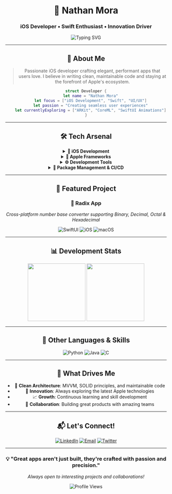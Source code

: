 <div align="center">

# 🚀 Nathan Mora
### iOS Developer • Swift Enthusiast • Innovation Driver

<img src="https://readme-typing-svg.demolab.com?font=Fira+Code&size=22&duration=3000&pause=1000&color=007AFF&center=true&vCenter=true&width=600&lines=Building+the+future+with+Swift+%F0%9F%93%B1;UIKit+%26+SwiftUI+Expert;Clean+Architecture+Advocate;Apple+Ecosystem+Explorer" alt="Typing SVG" />

---

## 🎯 **About Me**

> Passionate iOS developer crafting elegant, performant apps that users love. I believe in writing clean, maintainable code and staying at the forefront of Apple's ecosystem.

```swift
struct Developer {
    let name = "Nathan Mora"
    let focus = ["iOS Development", "Swift", "UI/UX"]
    let passion = "Creating seamless user experiences"
    let currentlyExploring = ["ARKit", "CoreML", "SwiftUI Animations"]
}
```

---

## 🛠️ **Tech Arsenal**

<details>
<summary><b>📱 iOS Development</b></summary>

![Swift](https://img.shields.io/badge/Swift-5.9-FA7343?style=for-the-badge&logo=swift&logoColor=white)
![SwiftUI](https://img.shields.io/badge/SwiftUI-0066CC?style=for-the-badge&logo=swift&logoColor=white)
![UIKit](https://img.shields.io/badge/UIKit-2396F3?style=for-the-badge&logo=uikit&logoColor=white)
![Combine](https://img.shields.io/badge/Combine-FF6B35?style=for-the-badge&logo=swift&logoColor=white)

</details>

<details>
<summary><b>🧠 Apple Frameworks</b></summary>

![ARKit](https://img.shields.io/badge/ARKit-FF2D92?style=for-the-badge&logo=apple&logoColor=white)
![CoreML](https://img.shields.io/badge/CoreML-34C759?style=for-the-badge&logo=apple&logoColor=white)
![RealityKit](https://img.shields.io/badge/RealityKit-5856D6?style=for-the-badge&logo=apple&logoColor=white)
![MapKit](https://img.shields.io/badge/MapKit-007AFF?style=for-the-badge&logo=apple&logoColor=white)
![AVFoundation](https://img.shields.io/badge/AVFoundation-FF9500?style=for-the-badge&logo=apple&logoColor=white)
![CoreData](https://img.shields.io/badge/CoreData-32D74B?style=for-the-badge&logo=apple&logoColor=white)

</details>

<details>
<summary><b>⚙️ Development Tools</b></summary>

![Xcode](https://img.shields.io/badge/Xcode-007ACC?style=for-the-badge&logo=xcode&logoColor=white)
![Fastlane](https://img.shields.io/badge/Fastlane-00F200?style=for-the-badge&logo=fastlane&logoColor=white)
![Firebase](https://img.shields.io/badge/Firebase-FFCA28?style=for-the-badge&logo=firebase&logoColor=black)
![TestFlight](https://img.shields.io/badge/TestFlight-0D96F6?style=for-the-badge&logo=app-store&logoColor=white)

</details>

<details>
<summary><b>🔄 Package Management & CI/CD</b></summary>

![SPM](https://img.shields.io/badge/Swift_Package_Manager-FA7343?style=for-the-badge&logo=swift&logoColor=white)
![CocoaPods](https://img.shields.io/badge/CocoaPods-EE3322?style=for-the-badge&logo=cocoapods&logoColor=white)
![GitHub Actions](https://img.shields.io/badge/GitHub_Actions-2088FF?style=for-the-badge&logo=github-actions&logoColor=white)
![XCTest](https://img.shields.io/badge/XCTest-6CC04A?style=for-the-badge&logo=swift&logoColor=white)

</details>

---

## 🌟 **Featured Project**

<div align="center">
  <h3>📱 Radix App</h3>
  <p><em>Cross-platform number base converter supporting Binary, Decimal, Octal & Hexadecimal</em></p>
  
  ![SwiftUI](https://img.shields.io/badge/Built_with-SwiftUI-0066CC?style=flat-square&logo=swift&logoColor=white)
  ![iOS](https://img.shields.io/badge/iOS-17.5-000000?style=flat-square&logo=ios&logoColor=white)
  ![macOS](https://img.shields.io/badge/macOS-Ventura-000000?style=flat-square&logo=macos&logoColor=white)
</div>

---

## 📊 **Development Stats**

<div align="center">
  <img height="180em" src="https://github-readme-stats.vercel.app/api?username=nathanmora&show_icons=true&theme=gradient&include_all_commits=true&count_private=true"/>
  <img height="180em" src="https://github-readme-stats.vercel.app/api/top-langs/?username=nathanmora&layout=compact&langs_count=7&theme=gradient"/>
</div>

---

## 🎨 **Other Languages & Skills**

<div align="center">

![Python](https://img.shields.io/badge/Python-3.12-3776AB?style=for-the-badge&logo=python&logoColor=white)
![Java](https://img.shields.io/badge/Java-17-ED8B00?style=for-the-badge&logo=openjdk&logoColor=white)
![C](https://img.shields.io/badge/C-00599C?style=for-the-badge&logo=c&logoColor=white)

</div>

---

## 🚀 **What Drives Me**

- 🎯 **Clean Architecture**: MVVM, SOLID principles, and maintainable code
- 🔬 **Innovation**: Always exploring the latest Apple technologies
- 📈 **Growth**: Continuous learning and skill development
- 🤝 **Collaboration**: Building great products with amazing teams

---

## 📬 **Let's Connect!**

<div align="center">

[![LinkedIn](https://img.shields.io/badge/LinkedIn-0077B5?style=for-the-badge&logo=linkedin&logoColor=white)](https://www.linkedin.com/in/nathanmora)
[![Email](https://img.shields.io/badge/Email-D14836?style=for-the-badge&logo=microsoft-outlook&logoColor=white)](mailto:nathanmorax@outlook.com)
[![Twitter](https://img.shields.io/badge/Twitter-1DA1F2?style=for-the-badge&logo=twitter&logoColor=white)](https://twitter.com/jesusdev)

</div>

---

<div align="center">
  <h3>💡 "Great apps aren't just built, they're crafted with passion and precision."</h3>
  <p><em>Always open to interesting projects and collaborations!</em></p>
  
  ![Profile Views](https://komarev.com/ghpvc/?username=nathanmora&color=007AFF&style=flat-square&label=Profile+Views)
</div>

</div>
